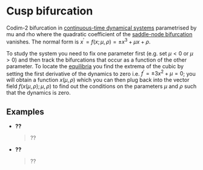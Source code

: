 # Cusp bifurcation 
Codim-2 bifurcation in [continuous-time dynamical systems](ContinuousDynamicalSystems.md) parametrised by mu and rho where the quadratic coefficient of the [saddle-node bifurcation](SaddleNodeBifurcation.md) vanishes. 
The normal form is $x^{'}=f(x;\mu,\rho)=\pm x^3 +\mu x + \rho$. 

To study the system you need to fix one parameter first (e.g. set $\mu<0$ or $\mu>0$) and then track the bifurcations that occur as a function of the other parameter.
To locate the [equilibria](Equilibrium.md) you find the extrema of the cubic by setting the first derivative of the dynamics to zero i.e. $f^{'}=\pm3x^2 + \mu=0$; you will obtain a function $x(\mu,\rho)$ which you can then plug back into the vector field $f(x(\mu,\rho);\mu,\rho)$ to find out the conditions on the parameters $\mu$ and $\rho$ such that the dynamics is zero.

## Examples
* __??__
  > ??

* __??__
  > ??
